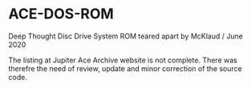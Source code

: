 # ACE-DOS-ROM
Deep Thought Disc Drive System ROM teared apart
by McKlaud / June 2020

The listing at Jupiter Ace Archive website is not complete. There was therefre the need of review, update and minor correction of the source code. 
